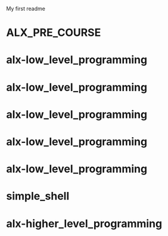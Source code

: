 My first readme
# ALX_PRE_COURSE
# alx-low_level_programming
# alx-low_level_programming
# alx-low_level_programming
# alx-low_level_programming
# alx-low_level_programming
# simple_shell
# alx-higher_level_programming
